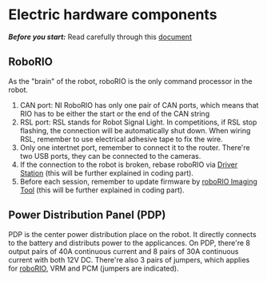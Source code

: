 # Electric hardware components

***Before you start:*** Read carefully through this [document](https://docs.wpilib.org/en/stable/docs/controls-overviews/control-system-hardware.html)

<h2 id ='1'>RoboRIO</h2>

As the "brain" of the robot, roboRIO is the only command processor in the robot. 

1. CAN port: NI RoboRIO has only one pair of CAN ports, which means that RIO has to be either the start or the end of the CAN string
2. RSL port: RSL stands for Robot Signal Light. In competitions, if RSL stop flashing, the connection will be automatically shut down. When wiring RSL, remember to use electrical adhesive tape to fix the wire. 
3. Only one intertnet port, remember to connect it to the router. There're two USB ports, they can be connected to the cameras. 
4. If the connection to the robot is broken, rebase roboRIO via [Driver Station](https://docs.wpilib.org/en/stable/docs/software/driverstation/driver-station.html#frc-driver-station-powered-by-ni-labview) (this will be further explained in coding part). 
5. Before each session, remember to update firmware by [roboRIO Imaging Tool](https://docs.wpilib.org/en/stable/docs/controls-overviews/control-system-software.html) (this will be further explained in coding part). 

## Power Distribution Panel (PDP)

PDP is the center power distribution place on the robot. It directly connects to the battery and distributs power to the applicances. On PDP, there're 8 output pairs of 40A continuous current and 8 pairs of 30A continuous current with both 12V DC. There're also 3 pairs of jumpers, which applies for [roboRIO](#1), VRM and PCM (jumpers are indicated). 
